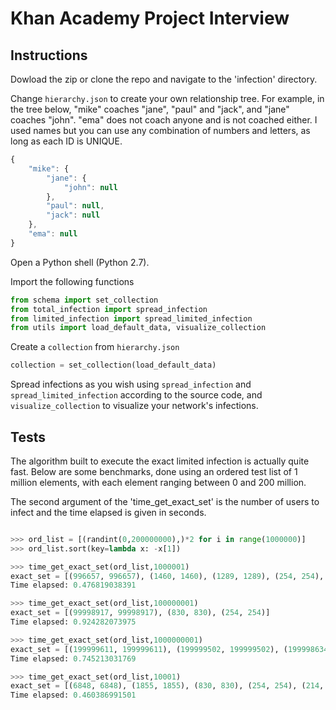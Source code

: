 #	Khan Academy Project Interview

## Instructions

Dowload the zip or clone the repo and navigate to the 'infection' directory.

Change ```hierarchy.json``` to create your own relationship tree. For example, in the tree below,
"mike" coaches "jane", "paul" and "jack", and "jane" coaches "john". "ema" does not coach anyone and is not coached either.
I used names but you can use any combination of numbers and letters, as long as each ID is UNIQUE. 

```javascript
{
    "mike": {
        "jane": {
            "john": null
        }, 
        "paul": null, 
        "jack": null
    }, 
    "ema": null
}
```

Open a Python shell (Python 2.7).

Import the following functions

```python
from schema import set_collection
from total_infection import spread_infection
from limited_infection import spread_limited_infection
from utils import load_default_data, visualize_collection
```

Create a ```collection``` from ```hierarchy.json```

```python
collection = set_collection(load_default_data)
```

Spread infections as you wish using ```spread_infection``` and ```spread_limited_infection``` according to 
the source code, and ```visualize_collection``` to visualize your network's infections.


## Tests

The algorithm built to execute the exact limited infection is actually quite fast. Below are some benchmarks,
done using an ordered test list of 1 million elements, with each element ranging between 0 and 200 million.

The second argument of the 'time_get_exact_set' is the number of users to infect and the time elapsed is given in seconds.

```python

>>> ord_list = [(randint(0,200000000),)*2 for i in range(1000000)]
>>> ord_list.sort(key=lambda x: -x[1])

>>> time_get_exact_set(ord_list,1000001)
exact_set = [(996657, 996657), (1460, 1460), (1289, 1289), (254, 254), (214, 214), (127, 127)]
Time elapsed: 0.476819038391

>>> time_get_exact_set(ord_list,100000001)
exact_set = [(99998917, 99998917), (830, 830), (254, 254)]
Time elapsed: 0.924282073975

>>> time_get_exact_set(ord_list,1000000001)
exact_set = [(199999611, 199999611), (199999502, 199999502), (199998634, 199998634), (199998573, 199998573), (199998382, 199998382), (3281, 3281), (1423, 1423), (254, 254), (214, 214), (127, 127)]
Time elapsed: 0.745213031769

>>> time_get_exact_set(ord_list,10001)
exact_set = [(6848, 6848), (1855, 1855), (830, 830), (254, 254), (214, 214)]
Time elapsed: 0.460386991501

```
